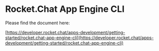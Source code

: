 # Rocket.Chat App Engine CLI

Please find the document here: 

[https://developer.rocket.chat/apps-development/getting-started/rocket.chat-app-engine-cli](https://developer.rocket.chat/apps-development/getting-started/rocket.chat-app-engine-cli)

